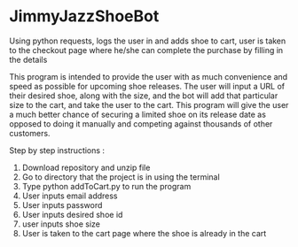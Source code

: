 # JimmyJazzShoeBot
Using python requests, logs the user in and adds shoe to cart, user is taken to the checkout page where he/she can complete the purchase by filling in the details

This program is intended to provide the user with as much convenience and speed as possible for upcoming shoe releases. The user will input a URL of their desired shoe, along with the size, and the bot will add that particular size to the cart, and take the user to the cart. This program will give the user a much better chance of securing a limited shoe on its release date as opposed to doing it manually and competing against thousands of other customers.

Step by step instructions :

1. Download repository and unzip file
2. Go to directory that the project is in using the terminal
3. Type python addToCart.py to run the program
4. User inputs email address
5. User inputs password
6. User inputs desired shoe id
7. user inputs shoe size
8. User is taken to the cart page where the shoe is already in the cart
